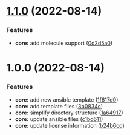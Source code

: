 # [1.1.0](https://github.com/attilasomogyi/ansible-role-template/compare/v1.0.0...v1.1.0) (2022-08-14)


### Features

* **core:** add molecule support ([0d2d5a0](https://github.com/attilasomogyi/ansible-role-template/commit/0d2d5a0c72039408fdb998a06218aafa2d318bb8))

# 1.0.0 (2022-08-14)


### Features

* **core:** add new ansible template ([1f617d0](https://github.com/attilasomogyi/ansible-role-template/commit/1f617d0172b0789b3f25ff78086113204ea0f040))
* **core:** add template files ([3b0834c](https://github.com/attilasomogyi/ansible-role-template/commit/3b0834c8b4a9535c775c160c49df93401505e171))
* **core:** simplify directory structure ([1a64917](https://github.com/attilasomogyi/ansible-role-template/commit/1a64917fea2ca68c5ccaf0ae4a83c66adb1b5d7f))
* **core:** update ansible files ([c1bd611](https://github.com/attilasomogyi/ansible-role-template/commit/c1bd611f876d15f040757e04d2b90f1c07809108))
* **core:** update license information ([b24b6cd](https://github.com/attilasomogyi/ansible-role-template/commit/b24b6cd4de72c7e46081fe8ba1222e8b30cc0021))
